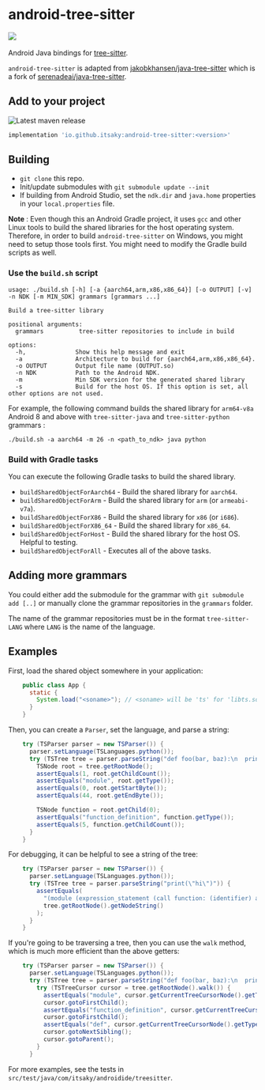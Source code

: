 # android-tree-sitter
<a href="https://github.com/itsaky/AndroidIDE"><img src="https://androidide.com/github/img/androidide.php?part&for-the-badge"/></a><br><br> 
Android Java bindings for [tree-sitter](https://tree-sitter.github.io/tree-sitter/).

`android-tree-sitter` is adapted from [jakobkhansen/java-tree-sitter](https://github.com/jakobkhansen/java-tree-sitter) which is a fork of [serenadeai/java-tree-sitter](https://github.com/serenadeai/java-tree-sitter).

## Add to your project

![Latest maven release](https://img.shields.io/maven-central/v/io.github.itsaky/android-tree-sitter)

```gradle
implementation 'io.github.itsaky:android-tree-sitter:<version>'
```

## Building

- `git clone` this repo.
- Init/update submodules with `git submodule update --init`
- If building from Android Studio, set the `ndk.dir` and `java.home` properties in your `local.properties` file.

**Note** : Even though this an Android Gradle project, it uses `gcc` and other Linux tools to build the shared libraries for the host operating system. Therefore, in order to build `android-tree-sitter` on Windows, you might need to setup those tools first. You might need to modify the Gradle build scripts as well.

### Use the `build.sh` script

```
usage: ./build.sh [-h] [-a {aarch64,arm,x86,x86_64}] [-o OUTPUT] [-v] -n NDK [-m MIN_SDK] grammars [grammars ...]

Build a tree-sitter library

positional arguments:
  grammars          tree-sitter repositories to include in build

options:
  -h,              Show this help message and exit
  -a               Architecture to build for {aarch64,arm,x86,x86_64}.
  -o OUTPUT        Output file name (OUTPUT.so)
  -n NDK           Path to the Android NDK.
  -m               Min SDK version for the generated shared library
  -s               Build for the host OS. If this option is set, all other options are not used.
```

For example, the following command builds the shared library for `arm64-v8a` Android 8 and above with  `tree-sitter-java` and `tree-sitter-python` grammars :

```
./build.sh -a aarch64 -m 26 -n <path_to_ndk> java python
```

### Build with Gradle tasks

You can execute the following Gradle tasks to build the shared library.

- `buildSharedObjectForAarch64` - Build the shared library for `aarch64`.
- `buildSharedObjectForArm` - Build the shared library for `arm` (or `armeabi-v7a`).
- `buildSharedObjectForX86` - Build the shared library for `x86` (or `i686`).
- `buildSharedObjectForX86_64` - Build the shared library for `x86_64`.
- `buildSharedObjectForHost` - Build the shared library for the host OS. Helpful to testing.
- `buildSharedObjectForAll` - Executes all of the above tasks.

## Adding more grammars

You could either add the submodule for the grammar with `git submodule add [..]` or manually clone the grammar repositories in the `grammars` folder.

The name of the grammar repositories must be in the format `tree-sitter-LANG` where `LANG` is the name of the language.

## Examples

First, load the shared object somewhere in your application:

```java
    public class App {
      static {
        System.load("<soname>"); // <soname> will be 'ts' for 'libts.so'
      }
    }
```

Then, you can create a `Parser`, set the language, and parse a string:

```java 
    try (TSParser parser = new TSParser()) {
      parser.setLanguage(TSLanguages.python());
      try (TSTree tree = parser.parseString("def foo(bar, baz):\n  print(bar)\n  print(baz)", TSInputEncoding.TSInputEncodingUTF8 /*specify encoding, default is UTF-8*/)) {
        TSNode root = tree.getRootNode();
        assertEquals(1, root.getChildCount());
        assertEquals("module", root.getType());
        assertEquals(0, root.getStartByte());
        assertEquals(44, root.getEndByte());

        TSNode function = root.getChild(0);
        assertEquals("function_definition", function.getType());
        assertEquals(5, function.getChildCount());
      }
    }
```

For debugging, it can be helpful to see a string of the tree:

```java
    try (TSParser parser = new TSParser()) {
      parser.setLanguage(TSLanguages.python());
      try (TSTree tree = parser.parseString("print(\"hi\")")) {
        assertEquals(
          "(module (expression_statement (call function: (identifier) arguments: (argument_list (string)))))",
          tree.getRootNode().getNodeString()
        );
      }
    }
```

If you're going to be traversing a tree, then you can use the `walk` method, which is much more efficient than the above getters:

```java
    try (TSParser parser = new TSParser()) {
      parser.setLanguage(TSLanguages.python());
      try (TSTree tree = parser.parseString("def foo(bar, baz):\n  print(bar)\n  print(baz)")) {
        try (TSTreeCursor cursor = tree.getRootNode().walk()) {
          assertEquals("module", cursor.getCurrentTreeCursorNode().getType());
          cursor.gotoFirstChild();
          assertEquals("function_definition", cursor.getCurrentTreeCursorNode().getType());
          cursor.gotoFirstChild();
          assertEquals("def", cursor.getCurrentTreeCursorNode().getType());
          cursor.gotoNextSibling();
          cursor.gotoParent();
        }
      }
```

For more examples, see the tests in `src/test/java/com/itsaky/androidide/treesitter`.
